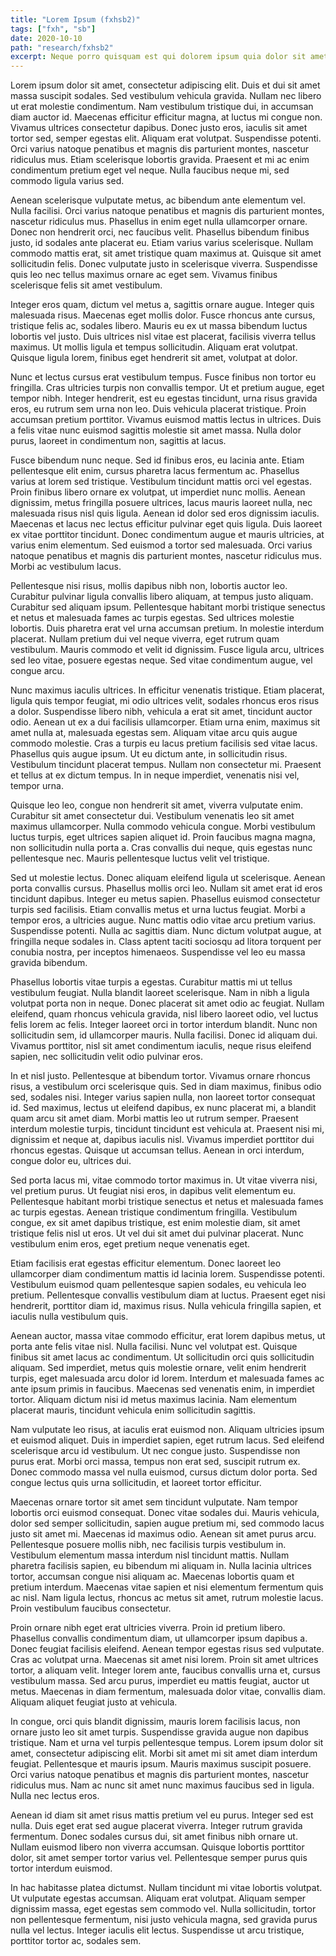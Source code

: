 ```yaml
---
title: "Lorem Ipsum (fxhsb2)"
tags: ["fxh", "sb"]
date: 2020-10-10
path: "research/fxhsb2"
excerpt: Neque porro quisquam est qui dolorem ipsum quia dolor sit amet, consectetur, adipisci velit...
---
```


Lorem ipsum dolor sit amet, consectetur adipiscing elit. Duis et dui sit amet massa suscipit sodales. Sed vestibulum vehicula gravida. Nullam nec libero ut erat molestie condimentum. Nam vestibulum tristique dui, in accumsan diam auctor id. Maecenas efficitur efficitur magna, at luctus mi congue non. Vivamus ultrices consectetur dapibus. Donec justo eros, iaculis sit amet tortor sed, semper egestas elit. Aliquam erat volutpat. Suspendisse potenti. Orci varius natoque penatibus et magnis dis parturient montes, nascetur ridiculus mus. Etiam scelerisque lobortis gravida. Praesent et mi ac enim condimentum pretium eget vel neque. Nulla faucibus neque mi, sed commodo ligula varius sed.

Aenean scelerisque vulputate metus, ac bibendum ante elementum vel. Nulla facilisi. Orci varius natoque penatibus et magnis dis parturient montes, nascetur ridiculus mus. Phasellus in enim eget nulla ullamcorper ornare. Donec non hendrerit orci, nec faucibus velit. Phasellus bibendum finibus justo, id sodales ante placerat eu. Etiam varius varius scelerisque. Nullam commodo mattis erat, sit amet tristique quam maximus at. Quisque sit amet sollicitudin felis. Donec vulputate justo in scelerisque viverra. Suspendisse quis leo nec tellus maximus ornare ac eget sem. Vivamus finibus scelerisque felis sit amet vestibulum.

Integer eros quam, dictum vel metus a, sagittis ornare augue. Integer quis malesuada risus. Maecenas eget mollis dolor. Fusce rhoncus ante cursus, tristique felis ac, sodales libero. Mauris eu ex ut massa bibendum luctus lobortis vel justo. Duis ultrices nisl vitae est placerat, facilisis viverra tellus maximus. Ut mollis ligula et tempus sollicitudin. Aliquam erat volutpat. Quisque ligula lorem, finibus eget hendrerit sit amet, volutpat at dolor.

Nunc et lectus cursus erat vestibulum tempus. Fusce finibus non tortor eu fringilla. Cras ultricies turpis non convallis tempor. Ut et pretium augue, eget tempor nibh. Integer hendrerit, est eu egestas tincidunt, urna risus gravida eros, eu rutrum sem urna non leo. Duis vehicula placerat tristique. Proin accumsan pretium porttitor. Vivamus euismod mattis lectus in ultrices. Duis a felis vitae nunc euismod sagittis molestie sit amet massa. Nulla dolor purus, laoreet in condimentum non, sagittis at lacus.

Fusce bibendum nunc neque. Sed id finibus eros, eu lacinia ante. Etiam pellentesque elit enim, cursus pharetra lacus fermentum ac. Phasellus varius at lorem sed tristique. Vestibulum tincidunt mattis orci vel egestas. Proin finibus libero ornare ex volutpat, ut imperdiet nunc mollis. Aenean dignissim, metus fringilla posuere ultrices, lacus mauris laoreet nulla, nec malesuada risus nisl quis ligula. Aenean id dolor sed eros dignissim iaculis. Maecenas et lacus nec lectus efficitur pulvinar eget quis ligula. Duis laoreet ex vitae porttitor tincidunt. Donec condimentum augue et mauris ultricies, at varius enim elementum. Sed euismod a tortor sed malesuada. Orci varius natoque penatibus et magnis dis parturient montes, nascetur ridiculus mus. Morbi ac vestibulum lacus.

Pellentesque nisi risus, mollis dapibus nibh non, lobortis auctor leo. Curabitur pulvinar ligula convallis libero aliquam, at tempus justo aliquam. Curabitur sed aliquam ipsum. Pellentesque habitant morbi tristique senectus et netus et malesuada fames ac turpis egestas. Sed ultrices molestie lobortis. Duis pharetra erat vel urna accumsan pretium. In molestie interdum placerat. Nullam pretium dui vel neque viverra, eget rutrum quam vestibulum. Mauris commodo et velit id dignissim. Fusce ligula arcu, ultrices sed leo vitae, posuere egestas neque. Sed vitae condimentum augue, vel congue arcu.

Nunc maximus iaculis ultrices. In efficitur venenatis tristique. Etiam placerat, ligula quis tempor feugiat, mi odio ultrices velit, sodales rhoncus eros risus a dolor. Suspendisse libero nibh, vehicula a erat sit amet, tincidunt auctor odio. Aenean ut ex a dui facilisis ullamcorper. Etiam urna enim, maximus sit amet nulla at, malesuada egestas sem. Aliquam vitae arcu quis augue commodo molestie. Cras a turpis eu lacus pretium facilisis sed vitae lacus. Phasellus quis augue ipsum. Ut eu dictum ante, in sollicitudin risus. Vestibulum tincidunt placerat tempus. Nullam non consectetur mi. Praesent et tellus at ex dictum tempus. In in neque imperdiet, venenatis nisi vel, tempor urna.

Quisque leo leo, congue non hendrerit sit amet, viverra vulputate enim. Curabitur sit amet consectetur dui. Vestibulum venenatis leo sit amet maximus ullamcorper. Nulla commodo vehicula congue. Morbi vestibulum luctus turpis, eget ultrices sapien aliquet id. Proin faucibus magna magna, non sollicitudin nulla porta a. Cras convallis dui neque, quis egestas nunc pellentesque nec. Mauris pellentesque luctus velit vel tristique.

Sed ut molestie lectus. Donec aliquam eleifend ligula ut scelerisque. Aenean porta convallis cursus. Phasellus mollis orci leo. Nullam sit amet erat id eros tincidunt dapibus. Integer eu metus sapien. Phasellus euismod consectetur turpis sed facilisis. Etiam convallis metus et urna luctus feugiat. Morbi a tempor eros, a ultricies augue. Nunc mattis odio vitae arcu pretium varius. Suspendisse potenti. Nulla ac sagittis diam. Nunc dictum volutpat augue, at fringilla neque sodales in. Class aptent taciti sociosqu ad litora torquent per conubia nostra, per inceptos himenaeos. Suspendisse vel leo eu massa gravida bibendum.

Phasellus lobortis vitae turpis a egestas. Curabitur mattis mi ut tellus vestibulum feugiat. Nulla blandit laoreet scelerisque. Nam in nibh a ligula volutpat porta non in neque. Donec placerat sit amet odio ac feugiat. Nullam eleifend, quam rhoncus vehicula gravida, nisl libero laoreet odio, vel luctus felis lorem ac felis. Integer laoreet orci in tortor interdum blandit. Nunc non sollicitudin sem, id ullamcorper mauris. Nulla facilisi. Donec id aliquam dui. Vivamus porttitor, nisl sit amet condimentum iaculis, neque risus eleifend sapien, nec sollicitudin velit odio pulvinar eros.

In et nisl justo. Pellentesque at bibendum tortor. Vivamus ornare rhoncus risus, a vestibulum orci scelerisque quis. Sed in diam maximus, finibus odio sed, sodales nisi. Integer varius sapien nulla, non laoreet tortor consequat id. Sed maximus, lectus ut eleifend dapibus, ex nunc placerat mi, a blandit quam arcu sit amet diam. Morbi mattis leo ut rutrum semper. Praesent interdum molestie turpis, tincidunt tincidunt est vehicula at. Praesent nisi mi, dignissim et neque at, dapibus iaculis nisl. Vivamus imperdiet porttitor dui rhoncus egestas. Quisque ut accumsan tellus. Aenean in orci interdum, congue dolor eu, ultrices dui.

Sed porta lacus mi, vitae commodo tortor maximus in. Ut vitae viverra nisi, vel pretium purus. Ut feugiat nisi eros, in dapibus velit elementum eu. Pellentesque habitant morbi tristique senectus et netus et malesuada fames ac turpis egestas. Aenean tristique condimentum fringilla. Vestibulum congue, ex sit amet dapibus tristique, est enim molestie diam, sit amet tristique felis nisl ut eros. Ut vel dui sit amet dui pulvinar placerat. Nunc vestibulum enim eros, eget pretium neque venenatis eget.

Etiam facilisis erat egestas efficitur elementum. Donec laoreet leo ullamcorper diam condimentum mattis id lacinia lorem. Suspendisse potenti. Vestibulum euismod quam pellentesque sapien sodales, eu vehicula leo pretium. Pellentesque convallis vestibulum diam at luctus. Praesent eget nisi hendrerit, porttitor diam id, maximus risus. Nulla vehicula fringilla sapien, et iaculis nulla vestibulum quis.

Aenean auctor, massa vitae commodo efficitur, erat lorem dapibus metus, ut porta ante felis vitae nisl. Nulla facilisi. Nunc vel volutpat est. Quisque finibus sit amet lacus ac condimentum. Ut sollicitudin orci quis sollicitudin aliquam. Sed imperdiet, metus quis molestie ornare, velit enim hendrerit turpis, eget malesuada arcu dolor id lorem. Interdum et malesuada fames ac ante ipsum primis in faucibus. Maecenas sed venenatis enim, in imperdiet tortor. Aliquam dictum nisi id metus maximus lacinia. Nam elementum placerat mauris, tincidunt vehicula enim sollicitudin sagittis.

Nam vulputate leo risus, at iaculis erat euismod non. Aliquam ultricies ipsum et euismod aliquet. Duis in imperdiet sapien, eget rutrum lacus. Sed eleifend scelerisque arcu id vestibulum. Ut nec congue justo. Suspendisse non purus erat. Morbi orci massa, tempus non erat sed, suscipit rutrum ex. Donec commodo massa vel nulla euismod, cursus dictum dolor porta. Sed congue lectus quis urna sollicitudin, et laoreet tortor efficitur.

Maecenas ornare tortor sit amet sem tincidunt vulputate. Nam tempor lobortis orci euismod consequat. Donec vitae sodales dui. Mauris vehicula, dolor sed semper sollicitudin, sapien augue pretium mi, sed commodo lacus justo sit amet mi. Maecenas id maximus odio. Aenean sit amet purus arcu. Pellentesque posuere mollis nibh, nec facilisis turpis vestibulum in. Vestibulum elementum massa interdum nisl tincidunt mattis. Nullam pharetra facilisis sapien, eu bibendum mi aliquam in. Nulla lacinia ultrices tortor, accumsan congue nisi aliquam ac. Maecenas lobortis quam et pretium interdum. Maecenas vitae sapien et nisi elementum fermentum quis ac nisl. Nam ligula lectus, rhoncus ac metus sit amet, rutrum molestie lacus. Proin vestibulum faucibus consectetur.

Proin ornare nibh eget erat ultricies viverra. Proin id pretium libero. Phasellus convallis condimentum diam, ut ullamcorper ipsum dapibus a. Donec feugiat facilisis eleifend. Aenean tempor egestas risus sed vulputate. Cras ac volutpat urna. Maecenas sit amet nisi lorem. Proin sit amet ultrices tortor, a aliquam velit. Integer lorem ante, faucibus convallis urna et, cursus vestibulum massa. Sed arcu purus, imperdiet eu mattis feugiat, auctor ut metus. Maecenas in diam fermentum, malesuada dolor vitae, convallis diam. Aliquam aliquet feugiat justo at vehicula.

In congue, orci quis blandit dignissim, mauris lorem facilisis lacus, non ornare justo leo sit amet turpis. Suspendisse gravida augue non dapibus tristique. Nam et urna vel turpis pellentesque tempus. Lorem ipsum dolor sit amet, consectetur adipiscing elit. Morbi sit amet mi sit amet diam interdum feugiat. Pellentesque et mauris ipsum. Mauris maximus suscipit posuere. Orci varius natoque penatibus et magnis dis parturient montes, nascetur ridiculus mus. Nam ac nunc sit amet nunc maximus faucibus sed in ligula. Nulla nec lectus eros.

Aenean id diam sit amet risus mattis pretium vel eu purus. Integer sed est nulla. Duis eget erat sed augue placerat viverra. Integer rutrum gravida fermentum. Donec sodales cursus dui, sit amet finibus nibh ornare ut. Nullam euismod libero non viverra accumsan. Quisque lobortis porttitor dolor, sit amet semper tortor varius vel. Pellentesque semper purus quis tortor interdum euismod.

In hac habitasse platea dictumst. Nullam tincidunt mi vitae lobortis volutpat. Ut vulputate egestas accumsan. Aliquam erat volutpat. Aliquam semper dignissim massa, eget egestas sem commodo vel. Nulla sollicitudin, tortor non pellentesque fermentum, nisi justo vehicula magna, sed gravida purus nulla vel lectus. Integer iaculis elit lectus. Suspendisse ut arcu tristique, porttitor tortor ac, sodales sem.

